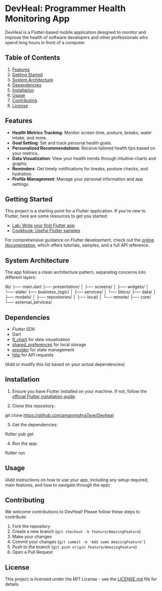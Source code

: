 # DevHeal: Programmer Health Monitoring App

DevHeal is a Flutter-based mobile application designed to monitor and improve the health of software developers and other professionals who spend long hours in front of a computer.

## Table of Contents

1. [Features](#features)
2. [Getting Started](#getting-started)
3. [System Architecture](#system-architecture)
4. [Dependencies](#dependencies)
5. [Installation](#installation)
6. [Usage](#usage)
7. [Contributing](#contributing)
8. [License](#license)

## Features

- **Health Metrics Tracking**: Monitor screen time, posture, breaks, water intake, and more.
- **Goal Setting**: Set and track personal health goals.
- **Personalized Recommendations**: Receive tailored health tips based on your metrics.
- **Data Visualization**: View your health trends through intuitive charts and graphs.
- **Reminders**: Get timely notifications for breaks, posture checks, and hydration.
- **Profile Management**: Manage your personal information and app settings.

## Getting Started

This project is a starting point for a Flutter application. If you're new to Flutter, here are some resources to get you started:

- [Lab: Write your first Flutter app](https://docs.flutter.dev/get-started/codelab)
- [Cookbook: Useful Flutter samples](https://docs.flutter.dev/cookbook)

For comprehensive guidance on Flutter development, check out the [online documentation](https://docs.flutter.dev/), which offers tutorials, samples, and a full API reference.

## System Architecture

The app follows a clean architecture pattern, separating concerns into different layers:

lib/
├── main.dart
├── presentation/
│   ├── screens/
│   ├── widgets/
│   └── state/
├── business_logic/
│   ├── services/
│   └── blocs/
├── data/
│   ├── models/
│   ├── repositories/
│   ├── local/
│   └── remote/
├── core/
└── external_services/

## Dependencies

- Flutter SDK
- Dart
- [fl_chart](https://pub.dev/packages/fl_chart) for data visualization
- [shared_preferences](https://pub.dev/packages/shared_preferences) for local storage
- [provider](https://pub.dev/packages/provider) for state management
- [http](https://pub.dev/packages/http) for API requests

(Add or modify this list based on your actual dependencies)

## Installation

1. Ensure you have Flutter installed on your machine. If not, follow the [official Flutter installation guide](https://flutter.dev/docs/get-started/install).

2. Clone this repository:

git clone https://github.com/amanmishra7ave/Devheal

3. Get the dependencies:

flutter pub get

4. Run the app:

flutter run


## Usage

(Add instructions on how to use your app, including any setup required, main features, and how to navigate through the app)

## Contributing

We welcome contributions to DevHeal! Please follow these steps to contribute:

1. Fork the repository
2. Create a new branch (`git checkout -b feature/AmazingFeature`)
3. Make your changes
4. Commit your changes (`git commit -m 'Add some AmazingFeature'`)
5. Push to the branch (`git push origin feature/AmazingFeature`)
6. Open a Pull Request

## License

This project is licensed under the MIT License - see the [LICENSE.md](LICENSE.md) file for details.